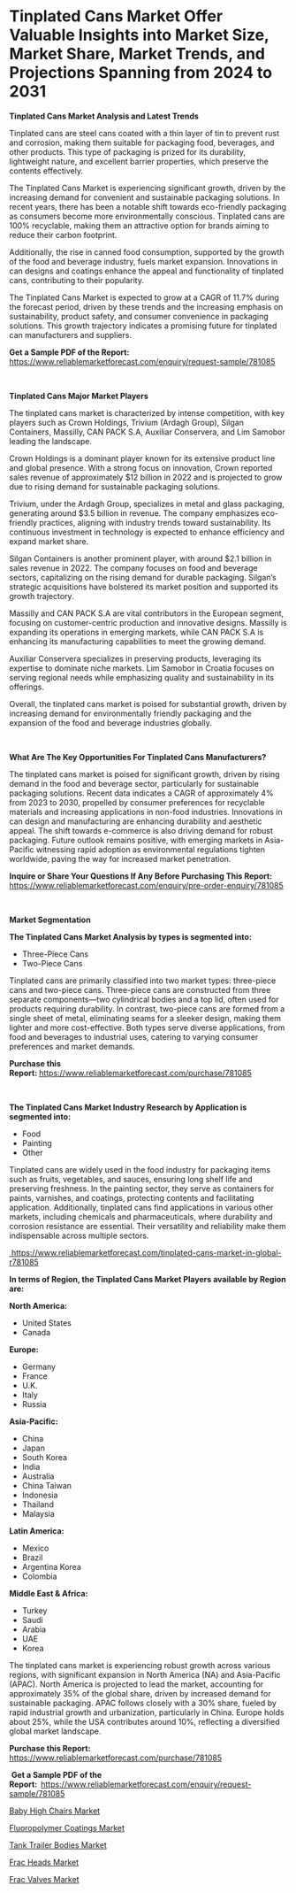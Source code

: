 <p><h1>Tinplated Cans Market Offer Valuable Insights into Market Size, Market Share, Market Trends, and Projections Spanning from 2024 to 2031</h1></p><p><strong>Tinplated Cans Market Analysis and Latest Trends</strong></p>
<p><p>Tinplated cans are steel cans coated with a thin layer of tin to prevent rust and corrosion, making them suitable for packaging food, beverages, and other products. This type of packaging is prized for its durability, lightweight nature, and excellent barrier properties, which preserve the contents effectively.</p><p>The Tinplated Cans Market is experiencing significant growth, driven by the increasing demand for convenient and sustainable packaging solutions. In recent years, there has been a notable shift towards eco-friendly packaging as consumers become more environmentally conscious. Tinplated cans are 100% recyclable, making them an attractive option for brands aiming to reduce their carbon footprint.</p><p>Additionally, the rise in canned food consumption, supported by the growth of the food and beverage industry, fuels market expansion. Innovations in can designs and coatings enhance the appeal and functionality of tinplated cans, contributing to their popularity. </p><p>The Tinplated Cans Market is expected to grow at a CAGR of 11.7% during the forecast period, driven by these trends and the increasing emphasis on sustainability, product safety, and consumer convenience in packaging solutions. This growth trajectory indicates a promising future for tinplated can manufacturers and suppliers.</p></p>
<p><strong>Get a Sample PDF of the Report:&nbsp;</strong> <a href="https://www.reliablemarketforecast.com/enquiry/request-sample/781085?utm_campaign=1398&utm_medium=2&utm_source=Github&utm_content=ia&utm_term=15102024&utm_id=tinplated-cans">https://www.reliablemarketforecast.com/enquiry/request-sample/781085</a></p>
<p>&nbsp;</p>
<p><strong>Tinplated Cans Major Market Players</strong></p>
<p><p>The tinplated cans market is characterized by intense competition, with key players such as Crown Holdings, Trivium (Ardagh Group), Silgan Containers, Massilly, CAN PACK S.A, Auxiliar Conservera, and Lim Samobor leading the landscape.</p><p>Crown Holdings is a dominant player known for its extensive product line and global presence. With a strong focus on innovation, Crown reported sales revenue of approximately $12 billion in 2022 and is projected to grow due to rising demand for sustainable packaging solutions. </p><p>Trivium, under the Ardagh Group, specializes in metal and glass packaging, generating around $3.5 billion in revenue. The company emphasizes eco-friendly practices, aligning with industry trends toward sustainability. Its continuous investment in technology is expected to enhance efficiency and expand market share.</p><p>Silgan Containers is another prominent player, with around $2.1 billion in sales revenue in 2022. The company focuses on food and beverage sectors, capitalizing on the rising demand for durable packaging. Silgan’s strategic acquisitions have bolstered its market position and supported its growth trajectory.</p><p>Massilly and CAN PACK S.A are vital contributors in the European segment, focusing on customer-centric production and innovative designs. Massilly is expanding its operations in emerging markets, while CAN PACK S.A is enhancing its manufacturing capabilities to meet the growing demand.</p><p>Auxiliar Conservera specializes in preserving products, leveraging its expertise to dominate niche markets. Lim Samobor in Croatia focuses on serving regional needs while emphasizing quality and sustainability in its offerings.</p><p>Overall, the tinplated cans market is poised for substantial growth, driven by increasing demand for environmentally friendly packaging and the expansion of the food and beverage industries globally.</p></p>
<p>&nbsp;</p>
<p><strong>What Are The Key Opportunities For Tinplated Cans Manufacturers?</strong></p>
<p><p>The tinplated cans market is poised for significant growth, driven by rising demand in the food and beverage sector, particularly for sustainable packaging solutions. Recent data indicates a CAGR of approximately 4% from 2023 to 2030, propelled by consumer preferences for recyclable materials and increasing applications in non-food industries. Innovations in can design and manufacturing are enhancing durability and aesthetic appeal. The shift towards e-commerce is also driving demand for robust packaging. Future outlook remains positive, with emerging markets in Asia-Pacific witnessing rapid adoption as environmental regulations tighten worldwide, paving the way for increased market penetration.</p></p>
<p><strong>Inquire or Share Your Questions If Any Before Purchasing This Report:</strong> <a href="https://www.reliablemarketforecast.com/enquiry/pre-order-enquiry/781085?utm_campaign=1398&utm_medium=2&utm_source=Github&utm_content=ia&utm_term=15102024&utm_id=tinplated-cans">https://www.reliablemarketforecast.com/enquiry/pre-order-enquiry/781085</a></p>
<p>&nbsp;</p>
<p><strong>Market Segmentation</strong></p>
<p><strong>The Tinplated Cans Market Analysis by types is segmented into:</strong></p>
<p><ul><li>Three-Piece Cans</li><li>Two-Piece Cans</li></ul></p>
<p><p>Tinplated cans are primarily classified into two market types: three-piece cans and two-piece cans. Three-piece cans are constructed from three separate components—two cylindrical bodies and a top lid, often used for products requiring durability. In contrast, two-piece cans are formed from a single sheet of metal, eliminating seams for a sleeker design, making them lighter and more cost-effective. Both types serve diverse applications, from food and beverages to industrial uses, catering to varying consumer preferences and market demands.</p></p>
<p><strong>Purchase this Report:&nbsp;</strong><a href="https://www.reliablemarketforecast.com/purchase/781085?utm_campaign=1398&utm_medium=2&utm_source=Github&utm_content=ia&utm_term=15102024&utm_id=tinplated-cans">https://www.reliablemarketforecast.com/purchase/781085</a></p>
<p>&nbsp;</p>
<p><strong>The Tinplated Cans Market Industry Research by Application is segmented into:</strong></p>
<p><ul><li>Food</li><li>Painting</li><li>Other</li></ul></p>
<p><p>Tinplated cans are widely used in the food industry for packaging items such as fruits, vegetables, and sauces, ensuring long shelf life and preserving freshness. In the painting sector, they serve as containers for paints, varnishes, and coatings, protecting contents and facilitating application. Additionally, tinplated cans find applications in various other markets, including chemicals and pharmaceuticals, where durability and corrosion resistance are essential. Their versatility and reliability make them indispensable across multiple sectors.</p></p>
<p><a href="https://www.reliablemarketforecast.com/tinplated-cans-market-in-global-r781085?utm_campaign=1398&utm_medium=2&utm_source=Github&utm_content=ia&utm_term=15102024&utm_id=tinplated-cans">&nbsp;https://www.reliablemarketforecast.com/tinplated-cans-market-in-global-r781085</a></p>
<p><strong>In terms of Region, the Tinplated Cans Market Players available by Region are:</strong></p>
<p>
    <p> <strong> North America: </strong>
        <ul>
            <li>United States</li>
            <li>Canada</li>
        </ul>
        </p> 
    <p> <strong> Europe: </strong>
        <ul>
            <li>Germany</li>
            <li>France</li>
            <li>U.K.</li>
            <li>Italy</li>
            <li>Russia</li>
        </ul>
        </p> 
    <p> <strong> Asia-Pacific: </strong>
        <ul>
            <li>China</li>
            <li>Japan</li>
            <li>South Korea</li>
            <li>India</li>
            <li>Australia</li>
            <li>China Taiwan</li>
            <li>Indonesia</li>
            <li>Thailand</li>
            <li>Malaysia</li>
        </ul>
        </p> 
    <p> <strong> Latin America: </strong>
        <ul>
            <li>Mexico</li>
            <li>Brazil</li>
            <li>Argentina Korea</li>
            <li>Colombia</li>
        </ul>
        </p> 
    <p> <strong> Middle East & Africa: </strong>
        <ul>
            <li>Turkey</li>
            <li>Saudi</li>
            <li>Arabia</li>
            <li>UAE</li>
            <li>Korea</li>
        </ul>
    </p>
    </p>
<p><p>The tinplated cans market is experiencing robust growth across various regions, with significant expansion in North America (NA) and Asia-Pacific (APAC). North America is projected to lead the market, accounting for approximately 35% of the global share, driven by increased demand for sustainable packaging. APAC follows closely with a 30% share, fueled by rapid industrial growth and urbanization, particularly in China. Europe holds about 25%, while the USA contributes around 10%, reflecting a diversified global market landscape.</p></p>
<p><strong>Purchase this Report: </strong><a href="https://www.reliablemarketforecast.com/purchase/781085?utm_campaign=1398&utm_medium=2&utm_source=Github&utm_content=ia&utm_term=15102024&utm_id=tinplated-cans">https://www.reliablemarketforecast.com/purchase/781085</a></p>
<p>&nbsp;<strong>Get a Sample PDF of the Report:&nbsp;&nbsp;</strong><a href="https://www.reliablemarketforecast.com/enquiry/request-sample/781085?utm_campaign=1398&utm_medium=2&utm_source=Github&utm_content=ia&utm_term=15102024&utm_id=tinplated-cans">https://www.reliablemarketforecast.com/enquiry/request-sample/781085</a></p>
<p><strong></strong></p>
<p><p><a href="https://github.com/angilauio/Market-Research-Report-List-1/blob/main/baby-high-chairs-market.md?utm_campaign=1398&utm_medium=2&utm_source=Github&utm_content=ia&utm_term=15102024&utm_id=tinplated-cans">Baby High Chairs Market</a></p><p><a href="https://www.linkedin.com/pulse/fluoropolymer-coatings-market-outlook-complete-industry-analysis-g4fae?utm_campaign=1398&utm_medium=2&utm_source=Github&utm_content=ia&utm_term=15102024&utm_id=tinplated-cans">Fluoropolymer Coatings Market</a></p><p><a href="https://github.com/luxssbml/Market-Research-Report-List-1/blob/main/tank-trailer-bodies-market.md?utm_campaign=1398&utm_medium=2&utm_source=Github&utm_content=ia&utm_term=15102024&utm_id=tinplated-cans">Tank Trailer Bodies Market</a></p><p><a href="https://issuu.com/reportprime-2/docs/frac-heads-market-size-2030.pptx_240c37ecfee4c9?utm_campaign=1398&utm_medium=2&utm_source=Github&utm_content=ia&utm_term=15102024&utm_id=tinplated-cans">Frac Heads Market</a></p><p><a href="https://issuu.com/reportprime-2/docs/frac-valves-market-size-2030.pptx_1d385339d5838f?utm_campaign=1398&utm_medium=2&utm_source=Github&utm_content=ia&utm_term=15102024&utm_id=tinplated-cans">Frac Valves Market</a></p></p>